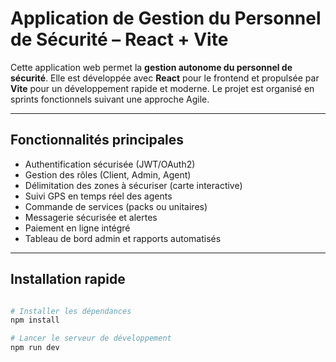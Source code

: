 # Application de Gestion du Personnel de Sécurité – React + Vite

Cette application web permet la **gestion autonome du personnel de sécurité**. Elle est développée avec **React** pour le frontend et propulsée par **Vite** pour un développement rapide et moderne. Le projet est organisé en sprints fonctionnels suivant une approche Agile.

---

## Fonctionnalités principales

- Authentification sécurisée (JWT/OAuth2)
- Gestion des rôles (Client, Admin, Agent)
- Délimitation des zones à sécuriser (carte interactive)
- Suivi GPS en temps réel des agents
- Commande de services (packs ou unitaires)
- Messagerie sécurisée et alertes
- Paiement en ligne intégré
- Tableau de bord admin et rapports automatisés

---

## Installation rapide

```bash

# Installer les dépendances
npm install

# Lancer le serveur de développement
npm run dev
